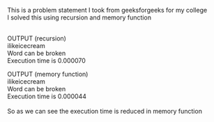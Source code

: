 This is a problem statement I took from geeksforgeeks for my college
<br />
I solved this using recursion and memory function
<br /> <br />

OUTPUT (recursion) <br />
ilikeicecream <br />
Word can be broken  <br />
Execution time is 0.000070  <br />

OUTPUT (memory function)  <br />
ilikeicecream <br />
Word can be broken  <br />
Execution time is 0.000044  <br />
<br />
So as we can see the execution time is reduced in memory function

